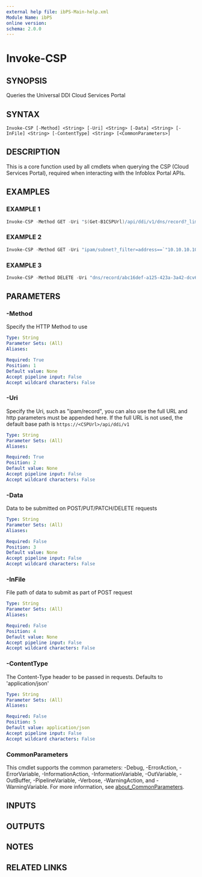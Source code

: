 ```yaml
---
external help file: ibPS-Main-help.xml
Module Name: ibPS
online version:
schema: 2.0.0
---
```


# Invoke-CSP

## SYNOPSIS
Queries the Universal DDI Cloud Services Portal

## SYNTAX

```
Invoke-CSP [-Method] <String> [-Uri] <String> [-Data] <String> [-InFile] <String> [-ContentType] <String> [<CommonParameters>]
```

## DESCRIPTION
This is a core function used by all cmdlets when querying the CSP (Cloud Services Portal), required when interacting with the  Infoblox Portal APIs.

## EXAMPLES

### EXAMPLE 1
```powershell
Invoke-CSP -Method GET -Uri "$(Get-B1CSPUrl)/api/ddi/v1/dns/record?_limit=10"
```

### EXAMPLE 2
```powershell
Invoke-CSP -Method GET -Uri "ipam/subnet?_filter=address==`"10.10.10.10`""
```

### EXAMPLE 3
```powershell
Invoke-CSP -Method DELETE -Uri "dns/record/abc16def-a125-423a-3a42-dcv6f6c4dj8x"
```

## PARAMETERS

### -Method
Specify the HTTP Method to use

```yaml
Type: String
Parameter Sets: (All)
Aliases:

Required: True
Position: 1
Default value: None
Accept pipeline input: False
Accept wildcard characters: False
```

### -Uri
Specify the Uri, such as "ipam/record", you can also use the full URL and http parameters must be appended here. If the full URL is not used, the default base path is `https://<CSPUrl>/api/ddi/v1`

```yaml
Type: String
Parameter Sets: (All)
Aliases:

Required: True
Position: 2
Default value: None
Accept pipeline input: False
Accept wildcard characters: False
```

### -Data
Data to be submitted on POST/PUT/PATCH/DELETE requests

```yaml
Type: String
Parameter Sets: (All)
Aliases:

Required: False
Position: 3
Default value: None
Accept pipeline input: False
Accept wildcard characters: False
```

### -InFile
File path of data to submit as part of POST request

```yaml
Type: String
Parameter Sets: (All)
Aliases:

Required: False
Position: 4
Default value: None
Accept pipeline input: False
Accept wildcard characters: False
```

### -ContentType
The Content-Type header to be passed in requests. Defaults to 'application/json'

```yaml
Type: String
Parameter Sets: (All)
Aliases:

Required: False
Position: 5
Default value: application/json
Accept pipeline input: False
Accept wildcard characters: False
```

### CommonParameters
This cmdlet supports the common parameters: -Debug, -ErrorAction, -ErrorVariable, -InformationAction, -InformationVariable, -OutVariable, -OutBuffer, -PipelineVariable, -Verbose, -WarningAction, and -WarningVariable. For more information, see [about_CommonParameters](http://go.microsoft.com/fwlink/?LinkID=113216).

## INPUTS

## OUTPUTS

## NOTES

## RELATED LINKS
